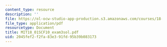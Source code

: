 ```yaml
---
content_type: resource
description: ''
file: https://ol-ocw-studio-app-production.s3.amazonaws.com/courses/18-01sc-single-variable-calculus-fall-2010/2045fef2f2fa83e391fd95b39b083173_MIT18_01SCF10_exam3sol.pdf
file_type: application/pdf
resourcetype: Document
title: MIT18_01SCF10_exam3sol.pdf
uid: 2045fef2-f2fa-83e3-91fd-95b39b083173
---
```

